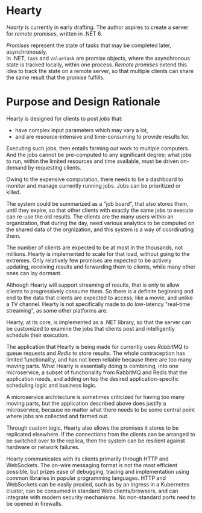 Hearty
========

_Hearty_ is currently in early drafting.  The author aspires to create
a server for _remote promises_, written in .NET 6.

_Promises_ represent the state of tasks that may be completed later, asynchronously.  
In .NET, ``Task`` and ``ValueTask`` are promise objects, where the asynchronous
state is tracked locally, within one process.  _Remote promises_ extend this idea 
to track the state on a remote server, so that multiple clients can share the same
result that the promise fulfills.

Purpose and Design Rationale
============================

Hearty is designed for clients to post _jobs_ that:

  * have complex input parameters which may vary a lot,
  * and are resource-intensive and time-consuming to
    provide results for.

Executing such jobs, then entails farming out work to multiple computers.  
And the jobs cannot be pre-computed to any significant degree; what jobs 
to run, within the limited resources and time available,
must be driven on-demand by requesting clients.

Owing to the expensive computation, there needs to be a dashboard to monitor 
and manage currently running jobs.  Jobs can be prioritized or killed.

The system could be summarized as a "job board", that also stores
them, until they expire, so that other clients with exactly the same jobs
to execute can re-use the old results.  The clients are the many users
within an organization, that during the day, need various analytics to be
computed on the shared data of the orgnization, and this system is a way of coordinating them.

The number of clients are expected to be at most in the thousands,
not millions.  Hearty is implemented to scale for that load, without
going to the extremes.  Only relatively few promises are expected to be 
actively updating, receiving results and forwarding them to clients, 
while many other ones can lay dormant. 

Although Hearty will support streaming of results, that is only to allow clients
to progressively consume them.  So there is a definite beginning and end to the 
data that clients are expected to access, like a movie, and unlike a TV channel.
Hearty is not specifically made to do low-latency "real-time streaming", 
as some other platforms are.

Hearty, at its core, is implemented as a .NET library, so that the server can
be customized to examine the jobs that clients post and intelligently schedule
their execution.

The application that Hearty is being made for currently uses _RabbitMQ_ to queue
requests and _Redis_ to store results.  The whole contraception has limited
functionality, and has not been reliable because there are too many moving parts.
What Hearty is essentially doing is combining, into one microservice, 
a subset of functionality from RabbitMQ and Redis that the application needs, 
and adding on top the desired application-specific scheduling logic and 
business logic. 

A microservice architecture is sometimes criticized for having too many moving
parts, but the application described above does justify a microservice, because 
no matter what there needs to be some central point where jobs are collected
and farmed out.

Through custom logic, Hearty also allows the promises it stores to be replicated
elsewhere.  If the connections from the clients can be arranged to be switched
over to the replica, then the system can be resilient against hardware or network
failures.

Hearty communicates with its clients primarily through HTTP and WebSockets.
The on-wire messaging format is not the most efficient possible, but prizes
ease of debugging, tracing and implementation using common libraries in popular
programming languages.  HTTP and WebSockets can be easily proxied, such as by
an ingress in a Kubernetes cluster, can be consumed in standard Web 
clients/browsers, and can integrate with modern security mechanisms. No 
non-standard ports need to be opened in firewalls.
